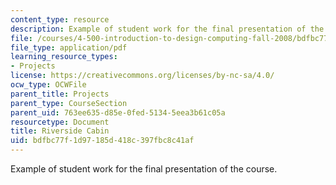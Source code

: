 ```yaml
---
content_type: resource
description: Example of student work for the final presentation of the course.
file: /courses/4-500-introduction-to-design-computing-fall-2008/bdfbc77f1d97185d418c397fbc8c41af_final_6.pdf
file_type: application/pdf
learning_resource_types:
- Projects
license: https://creativecommons.org/licenses/by-nc-sa/4.0/
ocw_type: OCWFile
parent_title: Projects
parent_type: CourseSection
parent_uid: 763ee635-d85e-0fed-5134-5eea3b61c05a
resourcetype: Document
title: Riverside Cabin
uid: bdfbc77f-1d97-185d-418c-397fbc8c41af
---
```

Example of student work for the final presentation of the course.